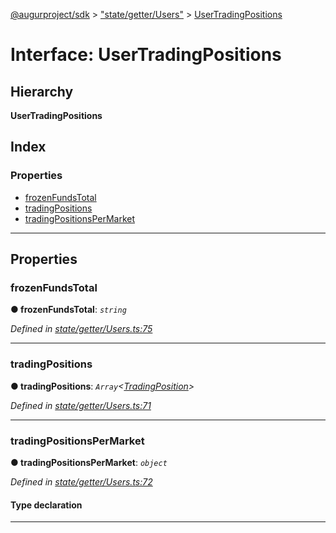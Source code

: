 [@augurproject/sdk](../README.md) > ["state/getter/Users"](../modules/_state_getter_users_.md) > [UserTradingPositions](../interfaces/_state_getter_users_.usertradingpositions.md)

# Interface: UserTradingPositions

## Hierarchy

**UserTradingPositions**

## Index

### Properties

* [frozenFundsTotal](_state_getter_users_.usertradingpositions.md#frozenfundstotal)
* [tradingPositions](_state_getter_users_.usertradingpositions.md#tradingpositions)
* [tradingPositionsPerMarket](_state_getter_users_.usertradingpositions.md#tradingpositionspermarket)

---

## Properties

<a id="frozenfundstotal"></a>

###  frozenFundsTotal

**● frozenFundsTotal**: *`string`*

*Defined in [state/getter/Users.ts:75](https://github.com/AugurProject/augur/blob/1991ef64ef/packages/augur-sdk/src/state/getter/Users.ts#L75)*

___
<a id="tradingpositions"></a>

###  tradingPositions

**● tradingPositions**: *`Array`<[TradingPosition](_state_getter_users_.tradingposition.md)>*

*Defined in [state/getter/Users.ts:71](https://github.com/AugurProject/augur/blob/1991ef64ef/packages/augur-sdk/src/state/getter/Users.ts#L71)*

___
<a id="tradingpositionspermarket"></a>

###  tradingPositionsPerMarket

**● tradingPositionsPerMarket**: *`object`*

*Defined in [state/getter/Users.ts:72](https://github.com/AugurProject/augur/blob/1991ef64ef/packages/augur-sdk/src/state/getter/Users.ts#L72)*

#### Type declaration

[marketId: `string`]: [MarketTradingPosition](_state_getter_users_.markettradingposition.md)

___

